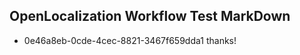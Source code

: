 ## OpenLocalization Workflow Test MarkDown
* 0e46a8eb-0cde-4cec-8821-3467f659dda1 thanks!

<!--HONumber=Aug16_HO3-->


